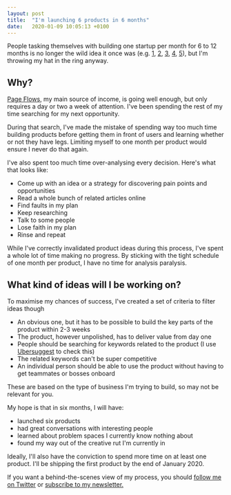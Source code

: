 ```yaml
---
layout: post
title:  "I'm launching 6 products in 6 months"
date:   2020-01-09 10:05:13 +0100
---
```


People tasking themselves with building one startup per month for 6 to 12 months is no longer the wild idea it once was (e.g. <a href="https://levels.io/12-startups-12-months/" target="_blank">1</a>, <a href="https://blog.yongfook.com/12-startups-in-12-months.html" target="_blank">2</a>, <a href="https://medium.com/@swlkr/im-shipping-12-startups-in-12-months-f70266a50cef" target="_blank">3</a>, <a href="https://blog.cjtrowbridge.com/category/blog/projects/the-levels-challenge-build-12-startups-in-12-months/" target="_blank">4</a>, <a href="https://blog.wearecontrast.com/introducing-sixbysix-217d608362" target="_blank">5</a>), but I'm throwing my hat in the ring anyway.

## Why?
<a href="https://pageflows.com/" target="_blank">Page Flows</a>, my main source of income, is going well enough, but only requires a day or two a week of attention. I've been spending the rest of my time searching for my next opportunity.

During that search, I've made the mistake of spending way too much time building products before getting them in front of users and learning whether or not they have legs. Limiting myself to one month per product would ensure I never do that again.

I've also spent too much time over-analysing every decision. Here's what that looks like:

 - Come up with an idea or a strategy for discovering pain points and opportunities
 - Read a whole bunch of related articles online
 - Find faults in my plan
 - Keep researching
 - Talk to some people
 - Lose faith in my plan
 - Rinse and repeat

While I've correctly invalidated product ideas during this process, I've spent a whole lot of time making no progress. By sticking with the tight schedule of one month per product, I have no time for analysis paralysis.

## What kind of ideas will I be working on?
To maximise my chances of success, I've created a set of criteria to filter ideas though

- An obvious one, but it has to be possible to build the key parts of the product within 2-3 weeks
- The product, however unpolished, has to deliver value from day one
- People should be searching for keywords related to the product (I use <a href="https://neilpatel.com/ubersuggest/" target="_blank">Ubersuggest</a> to check this)
- The related keywords can't be super competitive
- An individual person should be able to use the product without having to get teammates or bosses onboard

These are based on the type of business I'm trying to build, so may not be relevant for you.

My hope is that in six months, I will have:
- launched six products
- had great conversations with interesting people
- learned about problem spaces I currently know nothing about
- found my way out of the creative rut I'm currently in

Ideally, I'll also have the conviction to spend more time on at least one product. I'll be shipping the first product by the end of January 2020.

If you want a behind-the-scenes view of my process, you should <a href="https://twitter.com/ramykhuffash" target="_blank">follow me on Twitter</a> or <a href="https://letterfuel.com/ramy-khuffash/" target="_blank">subscribe to my newsletter.</a>
